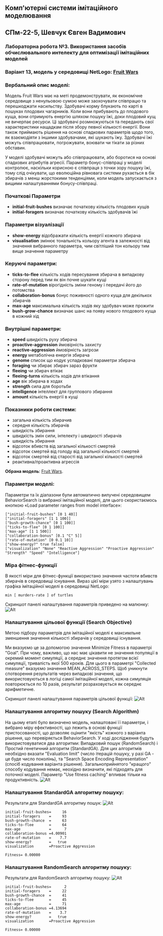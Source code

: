 ## Комп'ютерні системи імітаційного моделювання
## СПм-22-5, **Шевчук Євген Вадимович**
### Лабораторна робота №**3**. Використання засобів обчислювального интелекту для оптимізації імітаційних моделей

### Варіант 13, модель у середовищі NetLogo: [Fruit Wars](https://www.netlogoweb.org/launch#http://www.netlogoweb.org/assets/modelslib/Sample%20Models/Social%20Science/Economics/Fruit%20Wars.nlogo)

### Вербальний опис моделі:
Модель Fruit Wars має на меті продемонструвати, як економічне середовище з ненульовою сумою може заохочувати співпрацю та перешкоджати насильству. Здобувачі корму блукають по карті в пошуках плодових чагарників. Коли вони прибувають до плодового куща, вони отримують енергію шляхом пошуку їжі, доки плодовий кущ не вичерпає ресурси. Ці здобувачі розмножуються та передають свої характеристики нащадкам після збору певної кількості енергії. Вони також приймають рішення на основі спадкових параметрів щодо того, як взаємодіяти з іншими здобувачами, які шукають їжу. Здобувачі їжі можуть співпрацювати, погрожувати, воювати чи тікати за різних обставин.

У моделі здобувачі можуть або співпрацювати, або боротися на основі спадкових атрибутів агресії. Параметр бонус-співпраці у моделі контролює, наскільки корисною є співпраця з точки зору пошуку їжі, тому слід очікувати, що еволюційна рівновага системи рухається в бік збирачів з менш жорстокими тенденціями, коли модель запускається з вищими налаштуваннями бонусу-співпраці.

### Початкові Параметри
- **initial-fruit-bushes** визначає початкову кількість плодових кущів
- **initial-foragers** визначає початкову кількість здобувачів їжі

### Параметри візуалізації
- **show-energy** відображати кількість енергії кожного збирача
- **visualisation** змінює тональність кольору агента в залежності від значення вибранного параметра, чим світліший тон кольору тим вище значення параметру

### Керуючі параметри:
- **ticks-to-flee** кількість ходів пересування збирача в випадкову сторону перед тим як він почне шукати кущі
- **rate-of-mutation** вірогідність зміни геному і передачі його до потомства
- **collaboration-bonus** бонус поживності одного куща для декількох збирачів
- **max-age** максимальна кількість ходів яку здобувач може прожити
- **bush-grow-chance** визначає шанс на появу нового плодового куща в кожний хід

### Внутрішні параметри:

- **speed** швидкість руху збирача
- **proactive-aggression** ймовірність захисту
- **reactive-aggression** ймовірність загрози
- **energy** метаболічна енергія збирача
- **genome** список що кодує успадковані параметри збирача
- **foraging** чи збирає збирач зараз фрукти
- **fleeing** чи збирач втікає
- **fleeing-turns** кількість ходів для втікання
- **age** вік збирача в ходах
- **strength** сила для боротьби
- **intelligence** інтеллект для группового збирання
- **amount** кількість енергії в кущі

### Показники роботи системи:
- загальна кількість збирачив
- середня кількість збирачів
- швидкість збирання
- швидкість змін сили, інтелекту і швидкості збирачів
- швидкість збирання
- відсоток вбивств від загальної кількості смертей
- відсоток смертей від голоду від загальної кількості смертей
- відсоток смертей від старості від загальної кількості смертей
- реактивна/проактивна агрессія

**Обрана модель**:
[Fruit Wars](http://www.netlogoweb.org/launch#http://www.netlogoweb.org/assets/modelslib/Sample%20Models/Social%20Science/Economics/Fruit%20Wars.nlogo).

### Параметри моделі:
Параметри та їх діапазони були автоматично вилучені середовищем BehaviorSearch із вибраної імітаційної моделі, для цього скористаємось кнопкою «Load parameter ranges from model interface»:
```
["initial-fruit-bushes" [0 1 40]]
["initial-foragers" [1 1 100]]
["bush-growth-chance" [0 1 100]]
["ticks-to-flee" [0 1 100]]
["max-age" [1 1 500]]
["collaboration-bonus" [0.1 "C" 5]]
["rate-of-mutation" [0 0.1 10]]
["show-energy?" true false]
["visualization" "None" "Reactive Aggression" "Proactive Aggression" "Strength" "Speed" "Intelligence"] 
```

### Міра фітнес-функції
В якості міри для фітнес-функції використано значення частоти вбивств збирачів в середовищі існування. Вираз цієї міри узято з налаштувань графіка імітаційної моделі в середовищі NetLogo:
```
min [ murders-rate ] of turtles
```
Скриншот панелі налаштування параметрів приведено на малюнку:
![Alt](img1.png)

### Налаштування цільової функції (Search Objective)
Метою підбору параметрів для імітаційної моделі є максимльне зменшення значення кількості збирачів у середовищі існування.

Ми вказуємо це за допомогою значення Minimize Fitness в параметрі "Goal". При чому, важливо, що нас має цікавити не значення популяції в окремий момент симуляції, а середнє значення протягом всієї симуляції, тривалість якої 500 кроків. Для цього в параметрі "Collected measure" вказуємо значення MEAN_ACROSS_STEPS. Щоб уникнути спотворення результатів через випадкові значення, що використовуються в логіці самої імітаційної моделі, кожна симуляція повторюється по 10 разів, результат розраховується як середнє арифметичне.

Скриншот панелі налаштування параметрів цільової функції:
![Alt](img2.png)

### Налаштування алгоритму пошуку (Search Algorithm)
На цьому етапі було визначено модель, налаштовані її параметри, і вибрано міру ефективності, що лежить в основі функції пристосованості, що дозволяє оцінити "якість" кожного з варіанта рішення, що перевіряється BehaviorSearch. У ході дослідження будуть використовуватися два алгоритми: Випадковий пошук (RandomSearch) і Простий генетичний алгоритм (StandardGA). Для цих алгоритмів необхідно вказати "Evaluation limit" (число ітерацій пошуку, у разі GA - це буде число поколінь), та "Search Space Encoding Representation" (спосіб кодування варіанта рішення). Загальноприйнятого "кращого" способу кодування немає, неохідно визначити, які підходять для поточної моделі. Параметр "Use fitness caching" впливає тільки на продуктивність.
![Alt](img3.png)

### Налаштування StandardGA алгоритму пошуку:
Результати для StandardGA алгоритму пошук:
![Alt](img4.png)

```
initial-fruit-bushes=     16
initial-foragers    =     93
bush-growth-chance  =     63
ticks-to-flee       =     64
max-age             =      7
collaboration-bonus =4.00901
rate-of-mutation    =    7.7
show-energy?        =   true
visualization       =Proactive Aggression

Fitness= 0.00000
```

### Налаштування RandomSearch алгоритму пошуку:
Результати для RandomSearch алгоритму пошуку:
![Alt](img5.png)

```
initial-fruit-bushes=      2
initial-foragers    =     22
bush-growth-chance  =     41
ticks-to-flee       =     45
max-age             =     71
collaboration-bonus =4.13694
rate-of-mutation    =    3.7
show-energy?        =   true
visualization       =Proactive Aggression

Fitness= 0.00000
```